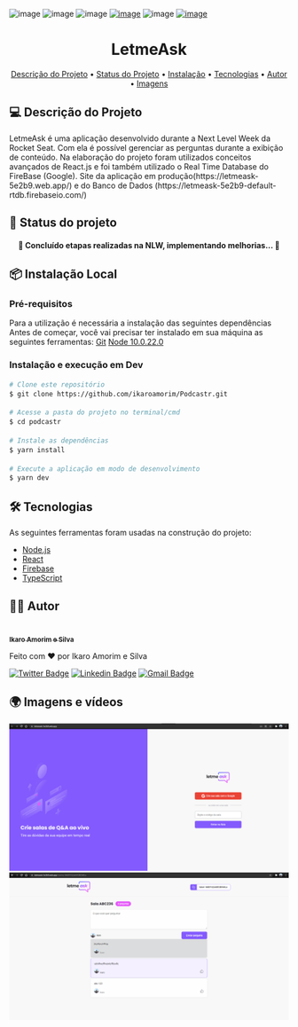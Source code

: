 ![image](https://img.shields.io/badge/React-20232A?style=for-the-badge&logo=react&logoColor=61DAFB)
![image](https://img.shields.io/badge/Firebase-FFCA28?style=for-the-badge&logo=firebase&logoColor=white)
![image](https://img.shields.io/github/repo-size/ikaroamorim/letmeask)
[![image](https://img.shields.io/github/last-commit/ikaroamorim/Podcastr)](https://github.com/ikaroamorim/letmeask/commits/master)
![image](https://img.shields.io/badge/license-MIT-brightgreen)
[![image](https://img.shields.io/github/stars/ikaroamorim/Podcastr?style=social)](https://github.com/ikaroamorim/letmeask/stargazers)

<h1 align="center">LetmeAsk</h1>

<p align="center">
 <a href="#descricao">Descrição do Projeto</a> •
 <a href="#status">Status do Projeto</a> • 
 <a href="#instalacao">Instalação</a> • 
 <a href="#tecnologias">Tecnologias</a> • 
 <a href="#autor">Autor</a> • 
 <a href="#imagens">Imagens</a>
</p>

<a name="descricao"></a>
## 💻 Descrição do Projeto 
<p>LetmeAsk é uma aplicação desenvolvido durante a Next Level Week da Rocket Seat. Com ela é possível gerenciar as perguntas durante a exibição de conteúdo. Na elaboração do projeto foram utilizados conceitos avançados de React.js e foi também utilizado o Real Time Database do FireBase (Google). Site da aplicação em produção(https://letmeask-5e2b9.web.app/) e do Banco de Dados (https://letmeask-5e2b9-default-rtdb.firebaseio.com/) </p>

<a name="status"></a>
## 🚧 Status do projeto
<h4 align="center"> 
	🚀 Concluído etapas realizadas na NLW, implementando melhorias... 🚀
</h4>

<a name="instalacao"></a>
## 📦 Instalação Local

### Pré-requisitos
Para a utilização é necessária a instalação das seguintes dependências
Antes de começar, você vai precisar ter instalado em sua máquina as seguintes ferramentas:
[Git](https://git-scm.com)
[Node 10.0.22.0](https://nodejs.org/dist/latest-v10.x/)

### Instalação e execução em Dev

```bash
# Clone este repositório
$ git clone https://github.com/ikaroamorim/Podcastr.git

# Acesse a pasta do projeto no terminal/cmd
$ cd podcastr

# Instale as dependências
$ yarn install

# Execute a aplicação em modo de desenvolvimento
$ yarn dev
```

<a name="tecnologias"></a>
## 🛠 Tecnologias

As seguintes ferramentas foram usadas na construção do projeto:

- [Node.js](https://nodejs.org/en/)
- [React](https://pt-br.reactjs.org/)
- [Firebase](https://firebase.google.com/)
- [TypeScript](https://www.typescriptlang.org/)

<a name="autor"></a>
## 👨‍💻 Autor
<a href="https://www.linkedin.com/in/ikaroamorimesilva/">
 <img style="border-radius: 50%;" src="https://github.com/ikaroamorim.png" width="100px;" alt=""/>
 <br />
 <sub><b>Ikaro Amorim e Silva</b></sub>
 </a>

Feito com ❤️ por Ikaro Amorim e Silva

[![Twitter Badge](https://img.shields.io/badge/-@ikaroamorim-1ca0f1?style=flat-square&labelColor=1ca0f1&logo=twitter&logoColor=white&link=https://twitter.com/ikaroamorim)](https://twitter.com/ikaroamorim) [![Linkedin Badge](https://img.shields.io/badge/-Ikaro-blue?style=flat-square&logo=Linkedin&logoColor=white&link=https://www.linkedin.com/in/ikaroamorimesilva/)](https://www.linkedin.com/in/ikaroamorimesilva/) 
[![Gmail Badge](https://img.shields.io/badge/-ikaro.amorim@gmail.com-c14438?style=flat-square&logo=Gmail&logoColor=white&link=mailto:ikaro.amorim@gmail.com)](mailto:ikaro.amorim@gmail.com)

<a name="imagens"></a>
## 🌍 Imagens e vídeos

<img alt="Home" title="#Home" src="./githubAssets/Home.png" width="600px">

<img alt="Sala" title="#Sala" src="./githubAssets/Sala.png" width="600px">


